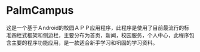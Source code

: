 # PalmCampus
  这是一个基于Ａndroid的校园ＡＰＰ应用程序，此程序是使用了目前最流行的标准四栏式框架和侧边栏，主要分布为首页，新闻，校园服务，个人中心，此程序包含主要的程序功能应用，是一款适合新手学习和巩固的学习资料。
